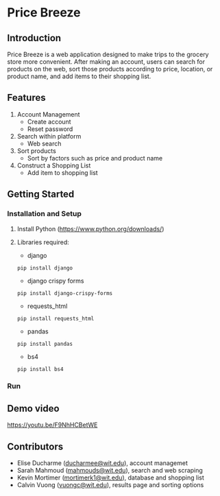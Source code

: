 # Price Breeze

## Introduction

Price Breeze is a web application designed to make trips to the grocery store more convenient. After making an account, users can search for products on the web, sort those products according to price, location, or product name, and add items to their shopping list.

## Features
1. Account Management
   - Create account
   - Reset password
2. Search within platform
   - Web search
3. Sort products
   - Sort by factors such as price and product name
4. Construct a Shopping List
   - Add item to shopping list


## Getting Started
### Installation and Setup
1. Install Python (https://www.python.org/downloads/)
2. Libraries required:
   - django

   ```console
   pip install django
   ```

   - django crispy forms

   ```console
   pip install django-crispy-forms
   ```

   - requests_html

   ```console
   pip install requests_html
   ```

   * pandas

   ```console
   pip install pandas
   ```

   * bs4

   ```console
   pip install bs4
   ```

### Run




## Demo video

https://youtu.be/F9NhHCBetWE

## Contributors

* Elise Ducharme (ducharmee@wit.edu), account managemet
* Sarah Mahmoud (mahmouds@wit.edu), search and web scraping
* Kevin Mortimer (mortimerk1@wit.edu), database and shopping list
* Calvin Vuong (vuongc@wit.edu), results page and sorting options
